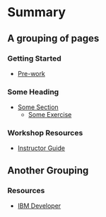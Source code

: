 # Summary

<!-- Rules of SUMMARY.md are here: https://docs.gitbook.com/integrations/github/content-configuration#summary -->
<!-- Indented bullets (4 spaces) will make the first line be a section -->

## A grouping of pages

### Getting Started

* [Pre-work](pre-work/README.md)

### Some Heading

* [Some Section](some-section/README.md)
    * [Some Exercise](exercise/README.md)

### Workshop Resources

* [Instructor Guide](admin-guide/README.md)

## Another Grouping

### Resources

* [IBM Developer](https://developer.ibm.com)
